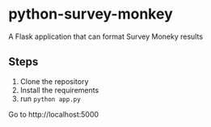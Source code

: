 # python-survey-monkey
A Flask application that can format Survey Moneky results


## Steps
1. Clone the repository
2. Install the requirements
3. run `python app.py`

Go to http://localhost:5000





